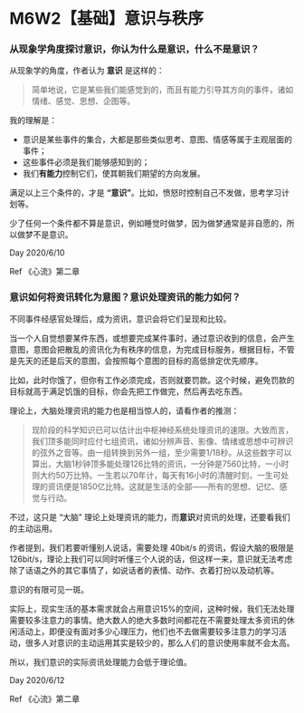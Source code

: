 # M6W2【基础】意识与秩序

### 从现象学角度探讨意识，你认为什么是意识，什么不是意识？

从现象学的角度，作者认为 **意识** 是这样的：

> 简单地说，它是某些我们能感觉到的，而且有能力引导其方向的事件，诸如情绪、感觉、思想、企图等。

我的理解是：

- 意识是某些事件的集合，大都是那些类似思考、意图、情感等属于主观层面的事件；
- 这些事件必须是我们能够感知到的；
- 我们**有能力**控制它们，使其朝我们期望的方向发展。

满足以上三个条件的，才是 **“意识”**。比如，愤怒时控制自己不发做，思考学习计划等。

少了任何一个条件都不算是意识，例如睡觉时做梦，因为做梦通常是非自愿的，所以做梦不是意识。



Day  2020/6/10

Ref  《心流》第二章

### 意识如何将资讯转化为意图？意识处理资讯的能力如何？

不同事件经感官处理后，成为资讯，意识会将它们呈现和比较。

当一个人自觉想要某件东西，或想要完成某件事时，通过意识收到的信息，会产生意图，意图会把散乱的资讯化为有秩序的信息，为完成目标服务，根据目标，不管是先天的还是后天的意图，会按照每个意图的目标的高低排定优先顺序。

比如，此时你饿了，但你有工作必须完成，否则就要罚款。这个时候，避免罚款的目标就高于满足饥饿的目标，你会先把工作做完，然后再去吃东西。

理论上，大脑处理资讯的能力也是相当惊人的，请看作者的推测：

> 现阶段的科学知识已可以估计出中枢神经系统处理资讯的速限。大致而言，我们顶多能同时应付七组资讯，诸如分辨声音、影像、情绪或思想中可辨识的弦外之音等。由一组转换到另外一组，至少需要1/18秒。从这些数字可以算出，大脑1秒钟顶多能处理126比特的资讯，一分钟是7560比特，一小时则大约50万比特。一生若以70年计，每天有16小时的清醒时刻，一生可处理的资讯便是1850亿比特。这就是生活的全部——所有的思想、记忆、感觉与行动。 

不过，这只是 “大脑” 理论上处理资讯的能力，而**意识**对资讯的处理，还要看我们的主动运用。

作者提到，我们若要听懂别人说话，需要处理 40bit/s 的资讯，假设大脑的极限是126bit/s，理论上我们可以同时听懂三个人说的话，但这样一来，意识就无法考虑除了话语之外的其它事情了，如说话者的表情、动作、衣着打扮以及动机等。

意识的有限可见一斑。

实际上，现实生活的基本需求就会占用意识15%的空间，这种时候，我们无法处理需要较多注意力的事情。绝大数人的绝大多数时间都花在不需要处理太多资讯的休闲活动上，即便没有面对多少心理压力，他们也不去做需要较多注意力的学习活动，很多人对意识的主动运用其实是较少的，那么人们的意识使用率就不会太高。

所以，我们意识的实际资讯处理能力会低于理论值。

Day  2020/6/12

Ref  《心流》第二章